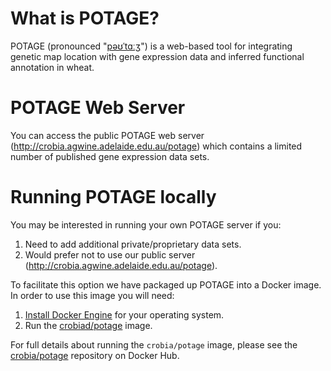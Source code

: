 # What is POTAGE?

POTAGE (pronounced "[pəʊˈtɑːʒ](http://img2.tfd.com/pron/mp3/en/UK/df/dfskskssdfd5drh7.mp3)") is a web-based tool for integrating genetic map location with gene expression data and inferred functional annotation in wheat.

# POTAGE Web Server

You can access the public POTAGE web server (http://crobia.agwine.adelaide.edu.au/potage) which contains a limited number of published gene
expression data sets.

# Running POTAGE locally

You may be interested in running your own POTAGE server if you:

  1. Need to add additional private/proprietary data sets.
  2. Would prefer not to use our public server (http://crobia.agwine.adelaide.edu.au/potage).

To facilitate this option we have packaged up POTAGE into a Docker image. In order to use this image you will need:

  1. [Install Docker Engine](https://docs.docker.com/engine/installation/) for your operating system.
  2. Run the [crobiad/potage](https://hub.docker.com/r/crobiad/potage/) image.

For full details about running the `crobia/potage` image, please see the [crobia/potage](https://hub.docker.com/r/crobia/potage/) repository on Docker Hub.
